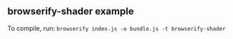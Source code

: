 ## browserify-shader example

To compile, run: `browserify index.js -o bundle.js -t browserify-shader`